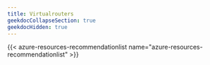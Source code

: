 ```yaml
---
title: Virtualrouters
geekdocCollapseSection: true
geekdocHidden: true
---
```


{{< azure-resources-recommendationlist name="azure-resources-recommendationlist" >}}
